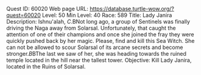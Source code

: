 Quest ID: 60020
Web page URL: https://database.turtle-wow.org/?quest=60020
Level: 50
Min Level: 40
Race: 589
Title: Lady Janira
Description: Ishnu'alah, $C.$BNot long ago, a group of Sentinels was finally driving the Naga away from Solarsal. Unfortunately, that caught the attention of one of their champions and once she joined the fray they were quickly pushed back by her magic. Please, find and kill this Sea Witch. She can not be allowed to scour Solarsal of its arcane secrets and become stronger.$B$BThe last we saw of her, she was heading towards the ruined temple located in the hill near the tallest tower.
Objective: Kill Lady Janira, located in the Ruins of Solarsal.
